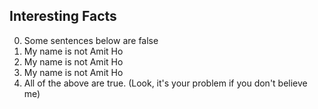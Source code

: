 ## Interesting Facts

0. Some sentences below are false
1. My name is not Amit Ho
2. My name is not Amit Ho
3. My name is not Amit Ho
4. All of the above are true. (Look, it's your problem if you don't believe me)
